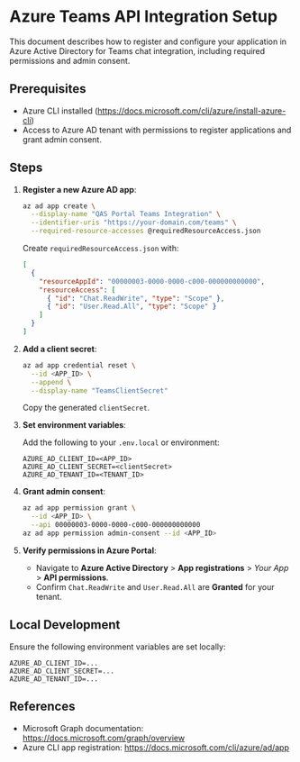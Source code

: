 # Azure Teams API Integration Setup

This document describes how to register and configure your application in Azure Active Directory for Teams chat integration, including required permissions and admin consent.

## Prerequisites

- Azure CLI installed (https://docs.microsoft.com/cli/azure/install-azure-cli)
- Access to Azure AD tenant with permissions to register applications and grant admin consent.

## Steps

1. **Register a new Azure AD app**:

   ```bash
   az ad app create \
     --display-name "QAS Portal Teams Integration" \
     --identifier-uris "https://your-domain.com/teams" \
     --required-resource-accesses @requiredResourceAccess.json
   ```

   Create `requiredResourceAccess.json` with:

   ```json
   [
     {
       "resourceAppId": "00000003-0000-0000-c000-000000000000",
       "resourceAccess": [
         { "id": "Chat.ReadWrite", "type": "Scope" },
         { "id": "User.Read.All", "type": "Scope" }
       ]
     }
   ]
   ```

2. **Add a client secret**:

   ```bash
   az ad app credential reset \
     --id <APP_ID> \
     --append \
     --display-name "TeamsClientSecret"
   ```

   Copy the generated `clientSecret`.

3. **Set environment variables**:

   Add the following to your `.env.local` or environment:

   ```env
   AZURE_AD_CLIENT_ID=<APP_ID>
   AZURE_AD_CLIENT_SECRET=<clientSecret>
   AZURE_AD_TENANT_ID=<TENANT_ID>
   ```

4. **Grant admin consent**:

   ```bash
   az ad app permission grant \
     --id <APP_ID> \
     --api 00000003-0000-0000-c000-000000000000
   az ad app permission admin-consent --id <APP_ID>
   ```

5. **Verify permissions in Azure Portal**:

   - Navigate to **Azure Active Directory** > **App registrations** > _Your App_ > **API permissions**.
   - Confirm `Chat.ReadWrite` and `User.Read.All` are **Granted** for your tenant.

## Local Development

Ensure the following environment variables are set locally:

```env
AZURE_AD_CLIENT_ID=...
AZURE_AD_CLIENT_SECRET=...
AZURE_AD_TENANT_ID=...
```

## References

- Microsoft Graph documentation: https://docs.microsoft.com/graph/overview
- Azure CLI app registration: https://docs.microsoft.com/cli/azure/ad/app
